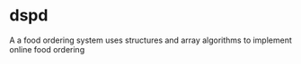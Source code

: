 # dspd
A a food ordering system
uses structures and array algorithms to implement online food ordering
